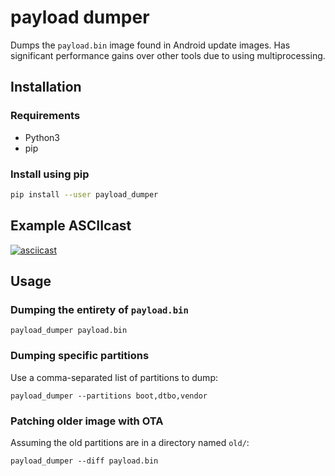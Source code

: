 # payload dumper

Dumps the `payload.bin` image found in Android update images. Has significant performance gains over other tools due to using multiprocessing.

## Installation

### Requirements

- Python3
- pip

### Install using pip

```sh
pip install --user payload_dumper
```

## Example ASCIIcast

[![asciicast](https://asciinema.org/a/UbDZGZwCXux50sSzy1fc1bhaO.svg)](https://asciinema.org/a/UbDZGZwCXux50sSzy1fc1bhaO)

## Usage

### Dumping the entirety of `payload.bin`

```
payload_dumper payload.bin
```

### Dumping specific partitions

Use a comma-separated list of partitions to dump:
```
payload_dumper --partitions boot,dtbo,vendor
```

### Patching older image with OTA

Assuming the old partitions are in a directory named `old/`:
```
payload_dumper --diff payload.bin
```
